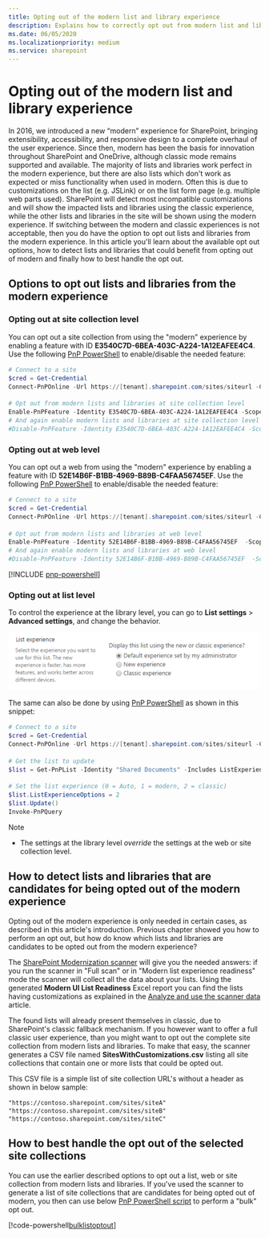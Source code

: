 ```yaml
---
title: Opting out of the modern list and library experience 
description: Explains how to correctly opt out from modern list and libraries
ms.date: 06/05/2020
ms.localizationpriority: medium
ms.service: sharepoint
---
```


# Opting out of the modern list and library experience

In 2016, we introduced a new “modern” experience for SharePoint, bringing extensibility, accessibility, and responsive design to a complete overhaul of the user experience. Since then, modern has been the basis for innovation throughout SharePoint and OneDrive, although classic mode remains supported and available. The majority of lists and libraries work perfect in the modern experience, but there are also lists which don't work as expected or miss functionality when used in modern. Often this is due to customizations on the list (e.g. JSLink) or on the list form page (e.g. multiple web parts used). SharePoint will detect most incompatible customizations and will show the impacted lists and libraries using the classic experience, while the other lists and libraries in the site will be shown using the modern experience. If switching between the modern and classic experiences is not acceptable, then you do have the option to opt out lists and libraries from the modern experience. In this article you'll learn about the available opt out options, how to detect lists and libraries that could benefit from opting out of modern and finally how to best handle the opt out.

## Options to opt out lists and libraries from the modern experience

### Opting out at site collection level

You can opt out a site collection from using the "modern" experience by enabling a feature with ID **E3540C7D-6BEA-403C-A224-1A12EAFEE4C4**. Use the following [PnP PowerShell](https://aka.ms/sppnp-powershell) to enable/disable the needed feature:

```powershell
# Connect to a site
$cred = Get-Credential
Connect-PnPOnline -Url https://[tenant].sharepoint.com/sites/siteurl -Credentials $cred

# Opt out from modern lists and libraries at site collection level
Enable-PnPFeature -Identity E3540C7D-6BEA-403C-A224-1A12EAFEE4C4 -Scope Site
# And again enable modern lists and libraries at site collection level
#Disable-PnPFeature -Identity E3540C7D-6BEA-403C-A224-1A12EAFEE4C4 -Scope Site
```

### Opting out at web level

You can opt out a web from using the "modern" experience by enabling a feature with ID **52E14B6F-B1BB-4969-B89B-C4FAA56745EF**. Use the following [PnP PowerShell](https://aka.ms/sppnp-powershell) to enable/disable the needed feature:

```powershell
# Connect to a site
$cred = Get-Credential
Connect-PnPOnline -Url https://[tenant].sharepoint.com/sites/siteurl -Credentials $cred

# Opt out from modern lists and libraries at web level
Enable-PnPFeature -Identity 52E14B6F-B1BB-4969-B89B-C4FAA56745EF  -Scope Web
# And again enable modern lists and libraries at web level
#Disable-PnPFeature -Identity 52E14B6F-B1BB-4969-B89B-C4FAA56745EF  -Scope Web
```

[!INCLUDE [pnp-powershell](../../includes/snippets/open-source/pnp-powershell.md)]

### Opting out at list level

To control the experience at the library level, you can go to **List settings** > **Advanced settings**, and change the behavior.

![List experience configuration](media/modernize/list-experience-setting.png)

The same can also be done by using [PnP PowerShell](https://aka.ms/sppnp-powershell) as shown in this snippet:

```powershell
# Connect to a site
$cred = Get-Credential
Connect-PnPOnline -Url https://[tenant].sharepoint.com/sites/siteurl -Credentials $cred

# Get the list to update
$list = Get-PnPList -Identity "Shared Documents" -Includes ListExperienceOptions

# Set the list experience (0 = Auto, 1 = modern, 2 = classic)
$list.ListExperienceOptions = 2
$list.Update()
Invoke-PnPQuery
```

> [!NOTE]
> - The settings at the library level *override* the settings at the web or site collection level.

## How to detect lists and libraries that are candidates for being opted out of the modern experience

Opting out of the modern experience is only needed in certain cases, as described in this article's introduction. Previous chapter showed you how to perform an opt out, but how do know which lists and libraries are candidates to be opted out from the modern experience?

The [SharePoint Modernization scanner](https://aka.ms/sppnp-modernizationscanner) will give you the needed answers: if you run the scanner in "Full scan" or in "Modern list experience readiness" mode the scanner will collect all the data about your lists. Using the generated **Modern UI List Readiness** Excel report you can find the lists having customizations as explained in the [Analyze and use the scanner data](modernize-userinterface-lists-and-libraries-scanner.md) article.

The found lists will already present themselves in classic, due to SharePoint's classic fallback mechanism. If you however want to offer a full classic user experience, than you might want to opt out the complete site collection from modern lists and libraries. To make that easy, the scanner generates a CSV file named **SitesWithCustomizations.csv** listing all site collections that contain one or more lists that could be opted out.

This CSV file is a simple list of site collection URL's without a header as shown in below sample:

```CSV
"https://contoso.sharepoint.com/sites/siteA"
"https://contoso.sharepoint.com/sites/siteB"
"https://contoso.sharepoint.com/sites/siteC"
```

## How to best handle the opt out of the selected site collections

You can use the earlier described options to opt out a list, web or site collection from modern lists and libraries. If you've used the scanner to generate a list of site collections that are candidates for being opted out of modern, you then can use below [PnP PowerShell script](https://github.com/SharePoint/sp-dev-modernization/tree/master/Scripts/ListsAndLibraries) to perform a "bulk" opt out.

[!code-powershell[bulklistoptout](../../sp-dev-modernization/Scripts/ListsAndLibraries/SetModernListUsage.ps1 "Bulk site opt out of modern lists and libraries")]
